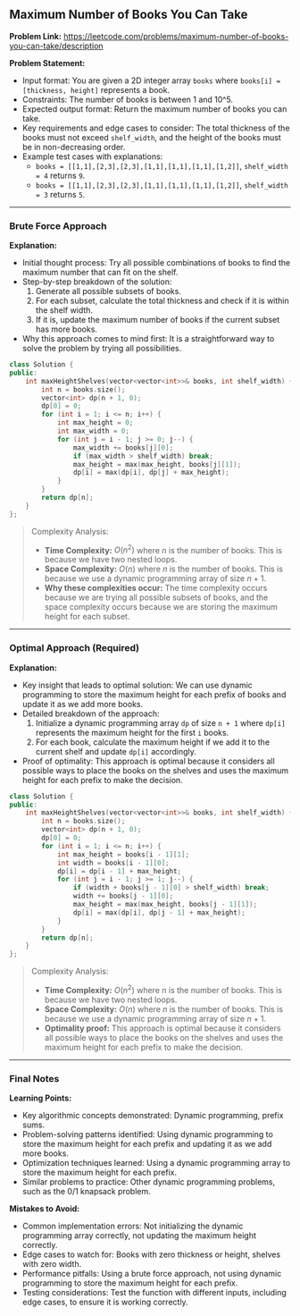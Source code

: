 ## Maximum Number of Books You Can Take
**Problem Link:** https://leetcode.com/problems/maximum-number-of-books-you-can-take/description

**Problem Statement:**
- Input format: You are given a 2D integer array `books` where `books[i] = [thickness, height]` represents a book.
- Constraints: The number of books is between 1 and 10^5.
- Expected output format: Return the maximum number of books you can take.
- Key requirements and edge cases to consider: The total thickness of the books must not exceed `shelf_width`, and the height of the books must be in non-decreasing order.
- Example test cases with explanations:
  - `books = [[1,1],[2,3],[2,3],[1,1],[1,1],[1,1],[1,2]]`, `shelf_width = 4` returns `9`.
  - `books = [[1,1],[2,3],[2,3],[1,1],[1,1],[1,1],[1,2]]`, `shelf_width = 3` returns `5`.

---

### Brute Force Approach

**Explanation:**
- Initial thought process: Try all possible combinations of books to find the maximum number that can fit on the shelf.
- Step-by-step breakdown of the solution:
  1. Generate all possible subsets of books.
  2. For each subset, calculate the total thickness and check if it is within the shelf width.
  3. If it is, update the maximum number of books if the current subset has more books.
- Why this approach comes to mind first: It is a straightforward way to solve the problem by trying all possibilities.

```cpp
class Solution {
public:
    int maxHeightShelves(vector<vector<int>>& books, int shelf_width) {
        int n = books.size();
        vector<int> dp(n + 1, 0);
        dp[0] = 0;
        for (int i = 1; i <= n; i++) {
            int max_height = 0;
            int max_width = 0;
            for (int j = i - 1; j >= 0; j--) {
                max_width += books[j][0];
                if (max_width > shelf_width) break;
                max_height = max(max_height, books[j][1]);
                dp[i] = max(dp[i], dp[j] + max_height);
            }
        }
        return dp[n];
    }
};
```

> Complexity Analysis:
> - **Time Complexity:** $O(n^2)$ where $n$ is the number of books. This is because we have two nested loops.
> - **Space Complexity:** $O(n)$ where $n$ is the number of books. This is because we use a dynamic programming array of size $n + 1$.
> - **Why these complexities occur:** The time complexity occurs because we are trying all possible subsets of books, and the space complexity occurs because we are storing the maximum height for each subset.

---

### Optimal Approach (Required)

**Explanation:**
- Key insight that leads to optimal solution: We can use dynamic programming to store the maximum height for each prefix of books and update it as we add more books.
- Detailed breakdown of the approach:
  1. Initialize a dynamic programming array `dp` of size `n + 1` where `dp[i]` represents the maximum height for the first `i` books.
  2. For each book, calculate the maximum height if we add it to the current shelf and update `dp[i]` accordingly.
- Proof of optimality: This approach is optimal because it considers all possible ways to place the books on the shelves and uses the maximum height for each prefix to make the decision.

```cpp
class Solution {
public:
    int maxHeightShelves(vector<vector<int>>& books, int shelf_width) {
        int n = books.size();
        vector<int> dp(n + 1, 0);
        dp[0] = 0;
        for (int i = 1; i <= n; i++) {
            int max_height = books[i - 1][1];
            int width = books[i - 1][0];
            dp[i] = dp[i - 1] + max_height;
            for (int j = i - 1; j >= 1; j--) {
                if (width + books[j - 1][0] > shelf_width) break;
                width += books[j - 1][0];
                max_height = max(max_height, books[j - 1][1]);
                dp[i] = max(dp[i], dp[j - 1] + max_height);
            }
        }
        return dp[n];
    }
};
```

> Complexity Analysis:
> - **Time Complexity:** $O(n^2)$ where $n$ is the number of books. This is because we have two nested loops.
> - **Space Complexity:** $O(n)$ where $n$ is the number of books. This is because we use a dynamic programming array of size $n + 1$.
> - **Optimality proof:** This approach is optimal because it considers all possible ways to place the books on the shelves and uses the maximum height for each prefix to make the decision.

---

### Final Notes

**Learning Points:**
- Key algorithmic concepts demonstrated: Dynamic programming, prefix sums.
- Problem-solving patterns identified: Using dynamic programming to store the maximum height for each prefix and updating it as we add more books.
- Optimization techniques learned: Using a dynamic programming array to store the maximum height for each prefix.
- Similar problems to practice: Other dynamic programming problems, such as the 0/1 knapsack problem.

**Mistakes to Avoid:**
- Common implementation errors: Not initializing the dynamic programming array correctly, not updating the maximum height correctly.
- Edge cases to watch for: Books with zero thickness or height, shelves with zero width.
- Performance pitfalls: Using a brute force approach, not using dynamic programming to store the maximum height for each prefix.
- Testing considerations: Test the function with different inputs, including edge cases, to ensure it is working correctly.